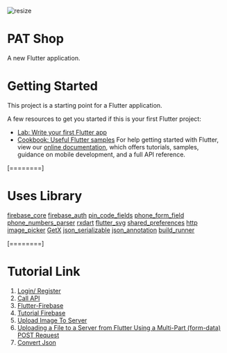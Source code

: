 ![resize](https://user-images.githubusercontent.com/54834124/137574272-8eac55cd-3da5-475f-8140-3fed7c84245e.png)
# PAT Shop

A new Flutter application.
# Getting Started
This project is a starting point for a Flutter application.

A few resources to get you started if this is your first Flutter project:
- [Lab: Write your first Flutter app](https://flutter.dev/docs/get-started/codelab "Lab: Write your first Flutter app")
- [Cookbook: Useful Flutter samples](https://flutter.dev/docs/cookbook "Cookbook: Useful Flutter samples")
For help getting started with Flutter, view our [online documentation](https://flutter.dev/docs "online documentation"), which offers tutorials, samples, guidance on mobile development, and a full API reference.

[========]
# Uses Library
[firebase_core](https://pub.dev/packages/firebase_core)
[firebase_auth](https://pub.dev/packages/firebase_auth)
[pin_code_fields](https://pub.dev/packages/pin_code_fields)
[phone_form_field](https://pub.dev/packages/phone_form_field)
[phone_numbers_parser](https://pub.dev/packages/phone_numbers_parser)
[rxdart](https://pub.dev/packages/rxdart)
[flutter_svg](https://pub.dev/packages/flutter_svg)
[shared_preferences](https://pub.dev/packages/shared_preferences)
[http](https://pub.dev/packages/http)
[image_picker](https://pub.dev/packages/image_picker)
[GetX](https://github.com/jonataslaw/getx/blob/master/README-vi.md)
[json_serializable](https://pub.dev/packages/json_serializable)
[json_annotation](https://pub.dev/packages/json_annotation)
[build_runner](https://pub.dev/packages/build_runner) 

[========]
# Tutorial Link
1. [Login/ Register](https://www.youtube.com/watch?v=ExKYjqgswJg&t=578s)
2. [Call API](https://www.youtube.com/watch?v=4swhVu-ZomI&t=15s)
3. [Flutter-Firebase](https://firebase.flutter.dev/docs/auth/phone/#verificationCompleted)
4. [Tutorial Firebase](https://www.youtube.com/watch?v=W19IfZ-nqB8)
5. [Upload Image To Server](https://www.youtube.com/watch?v=0MO1QyEGIt0&t=248s)
6. [Uploading a File to a Server from Flutter Using a Multi-Part (form-data) POST Request](https://bitly.com.vn/bqo9wn)
7. [Convert Json](https://www.youtube.com/watch?v=v5xGLrhzDGE)

